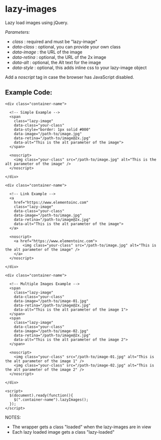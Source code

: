 # lazy-images

Lazy load images using jQuery.

*Parameters:*
- *class* : required and must be "lazy-image"
- *data-class* : optional, you can provide your own class
- *data-image* : the URL of the image
- *data-retina* : optional, the URL of the 2x image
- *data-alt* : optional, the Alt text for the image
- *data-style* : optional, this adds inline css to your lazy-image object

Add a *noscript* tag in case the browser has JavaScript disabled.


Example Code:
-----------------------

    <div class="container-name">
      
      <!-- Simple Example -->
      <span 
        class="lazy-image" 
        data-class="your-class" 
        data-style="border: 1px solid #000"
        data-image="/path-to/image.jpg" 
        data-retina="/path-to/image@2x.jpg"
        data-alt="This is the alt parameter of the image">
      </span>
 
      <noscript>
        <img class="your-class" src="/path-to/image.jpg" alt="This is the alt parameter of the image" />
      </noscript>

    </div>
    
    <div class="container-name">
      
      <!-- Link Example -->
      <a 
        href="https://www.elementoinc.com"
        class="lazy-image" 
        data-class="your-class" 
        data-image="/path-to/image.jpg" 
        data-retina="/path-to/image@2x.jpg"
        data-alt="This is the alt parameter of the image">
      </a>
 
      <noscript>
        <a href="https://www.elementoinc.com">
            <img class="your-class" src="/path-to/image.jpg" alt="This is the alt parameter of the image" />
        </a>
      </noscript>

    </div>
    
    <div class="container-name">
      
      <!-- Multiple Images Example -->
      <span
        class="lazy-image" 
        data-class="your-class" 
        data-image="/path-to/image-01.jpg"
        data-retina="/path-to/image@2x.jpg"
        data-alt="This is the alt parameter of the image 1">
      </span>
      <span
        class="lazy-image" 
        data-class="your-class" 
        data-image="/path-to/image-02.jpg"
        data-retina="/path-to/image@2x.jpg"
        data-alt="This is the alt parameter of the image 2">
      </span>
 
      <noscript>
        <img class="your-class" src="/path-to/image-01.jpg" alt="This is the alt parameter of the image 1" />
        <img class="your-class" src="/path-to/image-02.jpg" alt="This is the alt parameter of the image 2" />
      </noscript>

    </div>
    
    <script>
      $(document).ready(function(){
        $(".container-name").lazyImages(); 
      });
    </script>


NOTES:
- The wrapper gets a class "loaded" when the lazy-images are in view
- Each lazy loaded image gets a class "lazy-loaded" 